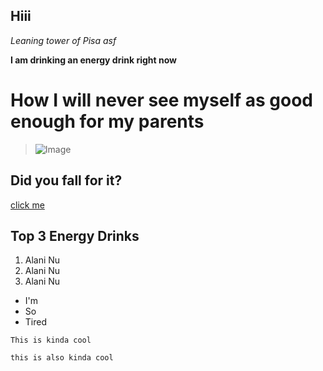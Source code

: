 Hiii
---
*Leaning tower of Pisa asf*

**I am drinking an energy drink right now**

# How I will never see myself as good enough for my parents
>![Image](https://api.time.com/wp-content/uploads/2019/08/tired-spongebob-meme.png) <!-- .element height="50%" width="50%" -->

## Did you fall for it?
[click me](https://www.youtube.com/watch?v=dQw4w9WgXcQ)

## Top 3 Energy Drinks
1. Alani Nu
2. Alani Nu
3. Alani Nu

* I'm
* So
* Tired

`This is kinda cool`

```
this is also kinda cool 
```
